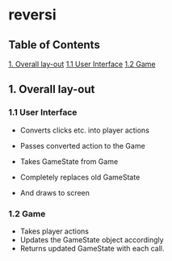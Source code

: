 # reversi

## Table of Contents
[1. Overall lay-out](#overall-lay-out)
  [1.1 User Interface](#user-interface)
  [1.2 Game](#game)

## 1. Overall lay-out

### 1.1 User Interface
- Converts clicks etc. into player actions
- Passes converted action to the Game

- Takes GameState from Game
- Completely replaces old GameState
- And draws to screen

### 1.2 Game
- Takes player actions
- Updates the GameState object accordingly
- Returns updated GameState with each call.
